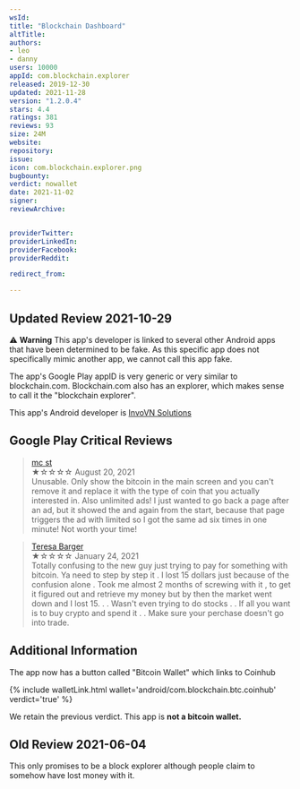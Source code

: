 ```yaml
---
wsId: 
title: "Blockchain Dashboard"
altTitle: 
authors:
- leo
- danny
users: 10000
appId: com.blockchain.explorer
released: 2019-12-30
updated: 2021-11-28
version: "1.2.0.4"
stars: 4.4
ratings: 381
reviews: 93
size: 24M
website: 
repository: 
issue: 
icon: com.blockchain.explorer.png
bugbounty: 
verdict: nowallet
date: 2021-11-02
signer: 
reviewArchive:


providerTwitter: 
providerLinkedIn: 
providerFacebook: 
providerReddit: 

redirect_from:

---
```



## Updated Review 2021-10-29

⚠️ **Warning** This app's developer is linked to several other Android apps that have been determined to be fake. As this specific app does not specifically mimic another app, we cannot call this app fake.  

The app's Google Play appID is very generic or very similar to blockchain.com. Blockchain.com also has an explorer, which makes sense to call it the "blockchain explorer".

This app's Android developer is [InvoVN Solutions](https://play.google.com/store/apps/dev?id=5265812957420896405) 

## Google Play Critical Reviews

> [mc st](https://play.google.com/store/apps/details?id=com.blockchain.explorer&reviewId=gp%3AAOqpTOFs_Lihgw2HNb6CqPwWvxu2R1x-bAmouApW8vh5MxtzGRsT0Gng-W0i3ZqBvE-u-ITXS9JcTeMy8DB8fA)<br>
  ★☆☆☆☆ August 20, 2021 <br>
       Unusable. Only show the bitcoin in the main screen and you can't remove it and replace it with the type of coin that you actually interested in. Also unlimited ads! I just wanted to go back a page after an ad, but it showed the and again from the start, because that page triggers the ad with limited so I got the same ad six times in one minute! Not worth your time!

> [Teresa Barger](https://play.google.com/store/apps/details?id=com.blockchain.explorer&reviewId=gp%3AAOqpTOEGfxCWMpZbqHKvvaQV_B2kJ0qyy9QanmrgYtU2X_gBLBS3Jpaa8bbB_KUBNZmTdJWbpZQt8W7D4FA82g)<br>
  ★☆☆☆☆ January 24, 2021 <br>
       Totally confusing to the new guy just trying to pay for something with bitcoin. Ya need to step by step it . I lost 15 dollars just because of the confusion alone . Took me almost 2 months of screwing with it , to get it figured out and retrieve my money but by then the market went down and I lost 15. . . Wasn't even trying to do stocks . . If all you want is to buy crypto and spend it . . Make sure your perchase doesn't go into trade.

## Additional Information

The app now has a button called "Bitcoin Wallet" which links to Coinhub

{% include walletLink.html wallet='android/com.blockchain.btc.coinhub' verdict='true' %}  

We retain the previous verdict. This app is **not a bitcoin wallet.**
       
## Old Review 2021-06-04

This only promises to be a block explorer although people claim to somehow have
lost money with it.
